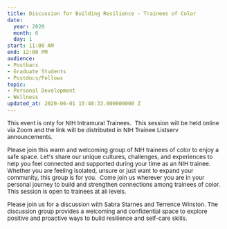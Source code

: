 ```yaml
---
title: Discussion for Building Resilience - Trainees of Color
date:
  year: 2020
  month: 6
  day: 1
start: 11:00 AM
end: 12:00 PM
audience:
- Postbacs
- Graduate Students
- Postdocs/Fellows
topic:
- Personal Development
- Wellness
updated_at: 2020-06-01 15:48:33.000000000 Z
---
```

<span style="font-size: 10pt;">This event is only for NIH Intramural
Trainees.  This session will be held online via Zoom and the link will
be distributed in NIH Trainee Listserv announcements.</span>

<span style="font-size: 10pt;">Please join this warm and welcoming group
of NIH trainees of color to enjoy a safe space. Let's share our unique
cultures, challenges, and experiences to help you feel connected and
supported during your time as an NIH trainee. Whether you are feeling
isolated, unsure or just want to expand your community, this group is
for you.  Come join us wherever you are in your personal journey to
build and strengthen connections among trainees of color. This session
is open to trainees at all levels.</span>

<span style="font-size: 10pt;">Please join us for a discussion with
Sabra Starnes and Terrence Winston. The discussion group provides a
welcoming and confidential space to explore positive and proactive ways
to build resilience and self-care skills.</span>

